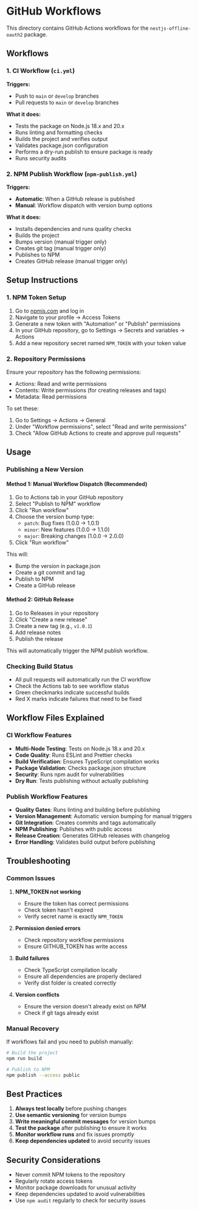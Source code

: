 # GitHub Workflows

This directory contains GitHub Actions workflows for the `nestjs-offline-oauth2` package.

## Workflows

### 1. CI Workflow (`ci.yml`)

**Triggers:**
- Push to `main` or `develop` branches
- Pull requests to `main` or `develop` branches

**What it does:**
- Tests the package on Node.js 18.x and 20.x
- Runs linting and formatting checks
- Builds the project and verifies output
- Validates package.json configuration
- Performs a dry-run publish to ensure package is ready
- Runs security audits

### 2. NPM Publish Workflow (`npm-publish.yml`)

**Triggers:**
- **Automatic**: When a GitHub release is published
- **Manual**: Workflow dispatch with version bump options

**What it does:**
- Installs dependencies and runs quality checks
- Builds the project
- Bumps version (manual trigger only)
- Creates git tag (manual trigger only)
- Publishes to NPM
- Creates GitHub release (manual trigger only)

## Setup Instructions

### 1. NPM Token Setup

1. Go to [npmjs.com](https://www.npmjs.com) and log in
2. Navigate to your profile → Access Tokens
3. Generate a new token with "Automation" or "Publish" permissions
4. In your GitHub repository, go to Settings → Secrets and variables → Actions
5. Add a new repository secret named `NPM_TOKEN` with your token value

### 2. Repository Permissions

Ensure your repository has the following permissions:
- Actions: Read and write permissions
- Contents: Write permissions (for creating releases and tags)
- Metadata: Read permissions

To set these:
1. Go to Settings → Actions → General
2. Under "Workflow permissions", select "Read and write permissions"
3. Check "Allow GitHub Actions to create and approve pull requests"

## Usage

### Publishing a New Version

#### Method 1: Manual Workflow Dispatch (Recommended)

1. Go to Actions tab in your GitHub repository
2. Select "Publish to NPM" workflow
3. Click "Run workflow"
4. Choose the version bump type:
   - `patch`: Bug fixes (1.0.0 → 1.0.1)
   - `minor`: New features (1.0.0 → 1.1.0)
   - `major`: Breaking changes (1.0.0 → 2.0.0)
5. Click "Run workflow"

This will:
- Bump the version in package.json
- Create a git commit and tag
- Publish to NPM
- Create a GitHub release

#### Method 2: GitHub Release

1. Go to Releases in your repository
2. Click "Create a new release"
3. Create a new tag (e.g., `v1.0.1`)
4. Add release notes
5. Publish the release

This will automatically trigger the NPM publish workflow.

### Checking Build Status

- All pull requests will automatically run the CI workflow
- Check the Actions tab to see workflow status
- Green checkmarks indicate successful builds
- Red X marks indicate failures that need to be fixed

## Workflow Files Explained

### CI Workflow Features

- **Multi-Node Testing**: Tests on Node.js 18.x and 20.x
- **Code Quality**: Runs ESLint and Prettier checks
- **Build Verification**: Ensures TypeScript compilation works
- **Package Validation**: Checks package.json structure
- **Security**: Runs npm audit for vulnerabilities
- **Dry Run**: Tests publishing without actually publishing

### Publish Workflow Features

- **Quality Gates**: Runs linting and building before publishing
- **Version Management**: Automatic version bumping for manual triggers
- **Git Integration**: Creates commits and tags automatically
- **NPM Publishing**: Publishes with public access
- **Release Creation**: Generates GitHub releases with changelog
- **Error Handling**: Validates build output before publishing

## Troubleshooting

### Common Issues

1. **NPM_TOKEN not working**
   - Ensure the token has correct permissions
   - Check token hasn't expired
   - Verify secret name is exactly `NPM_TOKEN`

2. **Permission denied errors**
   - Check repository workflow permissions
   - Ensure GITHUB_TOKEN has write access

3. **Build failures**
   - Check TypeScript compilation locally
   - Ensure all dependencies are properly declared
   - Verify dist folder is created correctly

4. **Version conflicts**
   - Ensure the version doesn't already exist on NPM
   - Check if git tags already exist

### Manual Recovery

If workflows fail and you need to publish manually:

```bash
# Build the project
npm run build

# Publish to NPM
npm publish --access public
```

## Best Practices

1. **Always test locally** before pushing changes
2. **Use semantic versioning** for version bumps
3. **Write meaningful commit messages** for version bumps
4. **Test the package** after publishing to ensure it works
5. **Monitor workflow runs** and fix issues promptly
6. **Keep dependencies updated** to avoid security issues

## Security Considerations

- Never commit NPM tokens to the repository
- Regularly rotate access tokens
- Monitor package downloads for unusual activity
- Keep dependencies updated to avoid vulnerabilities
- Use `npm audit` regularly to check for security issues
